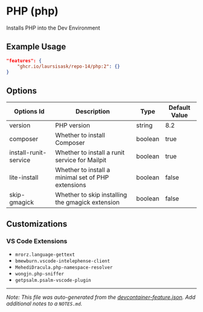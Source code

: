 
# PHP (php)

Installs PHP into the Dev Environment

## Example Usage

```json
"features": {
    "ghcr.io/laursisask/repo-14/php:2": {}
}
```

## Options

| Options Id | Description | Type | Default Value |
|-----|-----|-----|-----|
| version | PHP version | string | 8.2 |
| composer | Whether to install Composer | boolean | true |
| install-runit-service | Whether to install a runit service for Mailpit | boolean | true |
| lite-install | Whether to install a minimal set of PHP extensions | boolean | false |
| skip-gmagick | Whether to skip installing the gmagick extension | boolean | false |

## Customizations

### VS Code Extensions

- `mrorz.language-gettext`
- `bmewburn.vscode-intelephense-client`
- `MehediDracula.php-namespace-resolver`
- `wongjn.php-sniffer`
- `getpsalm.psalm-vscode-plugin`



---

_Note: This file was auto-generated from the [devcontainer-feature.json](https://github.com/laursisask/repo-14/blob/main/features/src/php/devcontainer-feature.json).  Add additional notes to a `NOTES.md`._
